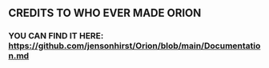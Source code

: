 ## CREDITS TO WHO EVER MADE ORION
### YOU CAN FIND IT HERE: https://github.com/jensonhirst/Orion/blob/main/Documentation.md
